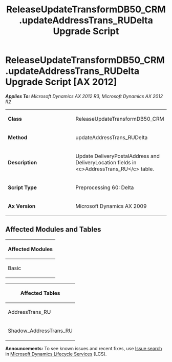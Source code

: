 ﻿---
title: ReleaseUpdateTransformDB50_CRM.updateAddressTrans_RUDelta Upgrade Script
TOCTitle: ReleaseUpdateTransformDB50_CRM.updateAddressTrans_RUDelta Upgrade Script
ms:assetid: a6a84f36-f2f4-c01f-d403-0b6004ba39e2
ms:mtpsurl: https://msdn.microsoft.com/en-us/library/JJ736850(v=AX.60)
ms:contentKeyID: 49710281
ms.date: 05/18/2015
mtps_version: v=AX.60
---

# ReleaseUpdateTransformDB50\_CRM.updateAddressTrans\_RUDelta Upgrade Script [AX 2012]


_**Applies To:** Microsoft Dynamics AX 2012 R3, Microsoft Dynamics AX 2012 R2_

<table>
<colgroup>
<col style="width: 50%" />
<col style="width: 50%" />
</colgroup>
<tbody>
<tr class="odd">
<td><p><strong>Class</strong></p></td>
<td><p>ReleaseUpdateTransformDB50_CRM</p></td>
</tr>
<tr class="even">
<td><p><strong>Method</strong></p></td>
<td><p>updateAddressTrans_RUDelta</p></td>
</tr>
<tr class="odd">
<td><p><strong>Description</strong></p></td>
<td><p>Update DeliveryPostalAddress and DeliveryLocation fields in &lt;c&gt;AddressTrans_RU&lt;/c&gt; table.</p></td>
</tr>
<tr class="even">
<td><p><strong>Script Type</strong></p></td>
<td><p>Preprocessing 60: Delta</p></td>
</tr>
<tr class="odd">
<td><p><strong>Ax Version</strong></p></td>
<td><p>Microsoft Dynamics AX 2009</p></td>
</tr>
</tbody>
</table>


## Affected Modules and Tables

<table>
<colgroup>
<col style="width: 100%" />
</colgroup>
<thead>
<tr class="header">
<th><p>Affected Modules</p></th>
</tr>
</thead>
<tbody>
<tr class="odd">
<td><p>Basic</p></td>
</tr>
</tbody>
</table>


<table>
<colgroup>
<col style="width: 100%" />
</colgroup>
<thead>
<tr class="header">
<th><p>Affected Tables</p></th>
</tr>
</thead>
<tbody>
<tr class="odd">
<td><p>AddressTrans_RU</p></td>
</tr>
<tr class="even">
<td><p>Shadow_AddressTrans_RU</p></td>
</tr>
</tbody>
</table>

  
**Announcements:** To see known issues and recent fixes, use [Issue search](http://go.microsoft.com/fwlink/?linkid=389258) in [Microsoft Dynamics Lifecycle Services](http://go.microsoft.com/fwlink/?linkid=306505) (LCS).

